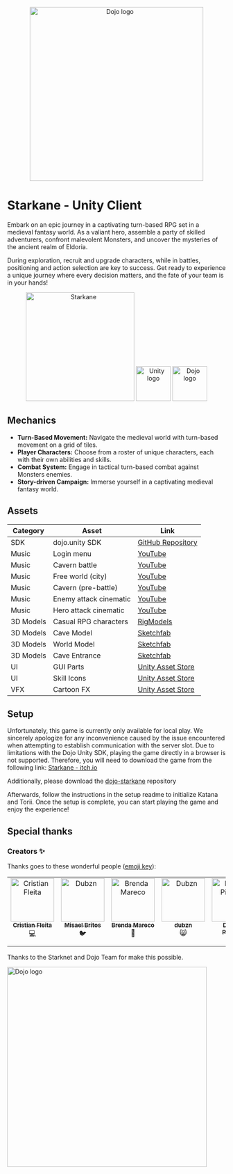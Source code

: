 <p align="center">
  <img alt="Dojo logo" width="400" src="https://github.com/amegakure-starknet/unity-Starkane/assets/58611754/ab701ac0-a1f3-4048-b40f-8234c6f662fe">
</p>

# Starkane - Unity Client
Embark on an epic journey in a captivating turn-based RPG set in a medieval fantasy world. As a valiant hero, assemble a party of skilled adventurers, confront malevolent Monsters​, and uncover the mysteries of the ancient realm of Eldoria​.

During exploration, recruit and upgrade characters, while in battles, positioning and action selection are key to success. Get ready to experience a unique journey where every decision matters, and the fate of your team is in your hands!

<p align="center">
  <img alt="Starkane" width="250" src="https://github.com/amegakure-starknet/starkane-unity/assets/58611754/3a8277e4-204a-464d-8e8a-7694c96a3665">
  <img alt="Unity logo" width="80" src="https://github.com/amegakure-starknet/starkane-unity/assets/58611754/40f6e3ba-be7d-473d-b6ae-8efa22cf4eeb">
  <img alt="Dojo logo" width="80" src="https://github.com/amegakure-starknet/starkane-unity/assets/58611754/417e8a60-d782-4350-a322-b4187067d21b">
</p>

## Mechanics

- **Turn-Based Movement:** Navigate the medieval world with turn-based movement on a grid of tiles.
- **Player Characters:** Choose from a roster of unique characters, each with their own abilities and skills.
- **Combat System:** Engage in tactical turn-based combat against Monsters enemies.
- **Story-driven Campaign:** Immerse yourself in a captivating medieval fantasy world.



## Assets 

| Category | Asset | Link |
|----------|-------|------|
| SDK      | dojo.unity SDK | [GitHub Repository](https://github.com/dojoengine/dojo.unity) |
| Music    | Login menu | [YouTube](https://www.youtube.com/watch?v=KtPk1iy-ypY) |
| Music    | Cavern battle | [YouTube](https://www.youtube.com/watch?v=1weNnjzaXbY) |
| Music    | Free world (city) | [YouTube](https://www.youtube.com/watch?v=gq2xoIMlzqs) |
| Music    | Cavern (pre-battle) | [YouTube](https://www.youtube.com/watch?v=fbTf3moH72s) |
| Music    | Enemy attack cinematic | [YouTube](https://www.youtube.com/watch?v=_hbwa53fo14) |
| Music    | Hero attack cinematic | [YouTube](https://www.youtube.com/watch?v=YwgFwKmxv7E) |
| 3D Models | Casual RPG characters | [RigModels](https://rigmodels.com/index.php?searchkeyword=casual-rpg) |
| 3D Models | Cave Model | [Sketchfab](https://sketchfab.com/3d-models/magical-abandoned-mine-7ae4754b0db74ba884072215b5d013f5) |
| 3D Models | World Model | [Sketchfab](https://sketchfab.com/3d-models/modular-lowpoly-medieval-environment-5bf0a1562b7e401e9e6d7758ec54d09c) |
| 3D Models | Cave Entrance | [Sketchfab](https://sketchfab.com/3d-models/the-cave-entrance-likes-a-head-4a7643ff40dd42c3bfafd73f2d84547c) |
| UI | GUI Parts | [Unity Asset Store](https://assetstore.unity.com/packages/2d/gui/icons/gui-parts-159068) |
| UI | Skill Icons | [Unity Asset Store](https://assetstore.unity.com/packages/2d/gui/icons/2d-skills-icon-set-handpainted-210622) |
| VFX | Cartoon FX | [Unity Asset Store](https://assetstore.unity.com/packages/vfx/particles/cartoon-fx-remaster-free-109565) |


## Setup
Unfortunately, this game is currently only available for local play. We sincerely apologize for any inconvenience caused by the issue encountered when attempting to establish communication with the server slot. Due to limitations with the Dojo Unity SDK, playing the game directly in a browser is not supported. Therefore, you will need to download the game from the following link: [Starkane - itch.io](https://dubzn.itch.io/starkane)

Additionally, please download the [dojo-starkane](https://github.com/amegakure-starknet/starkane) repository 

Afterwards, follow the instructions in the setup readme to initialize Katana and Torii. Once the setup is complete, you can start playing the game and enjoy the experience!


## Special thanks

### Creators ✨
Thanks goes to these wonderful people
([emoji key](https://allcontributors.org/docs/en/emoji-key)):

<table>
  <tbody>
    <tr>
      <td align="center" valign="top" width="14.28%"><a href="https://github.com/cristianFleita"><img src="https://avatars.githubusercontent.com/u/87950451?v=4" width="100px;" alt="Cristian Fleita"/><br /><sub><b>Cristian Fleita</b></sub></a><br />💻</a></td>
      <td align="center" valign="top" width="14.28%"><a href="https://github.com/aikomisa5"><img src="https://avatars.githubusercontent.com/u/21129776?v=4" width="100px;" alt="Dubzn"/><br /><sub><b>Misael Britos</b></sub></a><br />🐦</a></td>
      <td align="center" valign="top" width="14.28%"><a href="https://github.com/brendaamareco"><img src="https://avatars.githubusercontent.com/u/107716199?v=4" width="100px;" alt="Brenda Mareco"/><br /><sub><b>Brenda Mareco</b></sub></a><br />🎨</a></td>
      <td align="center" valign="top" width="14.28%"><a href="https://github.com/dubzn"><img src="https://avatars.githubusercontent.com/u/58611754?s=400&u=cdb4e29d9ac5bc41e7ee171375e8cd10fe8c3c24&v=4" width="100px;" alt="Dubzn"/><br /><sub><b>dubzn</b></sub></a><br />😸</a></td>
      <td align="center" valign="top" width="14.28%"><a href="https://github.com/dpinones"><img src="https://avatars.githubusercontent.com/u/30808181?v=4" width="100px;" alt="Damián Piñones"/><br /><sub><b>Damián Piñones</b></sub></a><br />🤠</a></td>
    </tr>
</tbody>
</table>

Thanks to the Starknet and Dojo Team for make this possible.
<p align="left">
  <img alt="Dojo logo" width="460" src="https://github.com/amegakure-starknet/starkane-unity/assets/58611754/c3bc4f2d-37a3-491b-b49f-1361a7429c1f">
</p>

